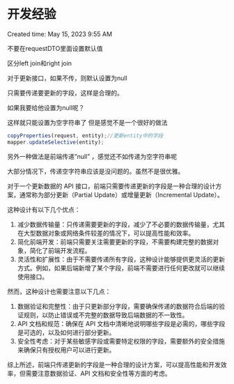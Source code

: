 # 开发经验

Created time: May 15, 2023 9:55 AM

不要在requestDTO里面设置默认值

区分left join和right join

对于更新接口，如果不传，则默认设置为null 

只需要传递要更新的字段，这样是合理的。

如果我要给他设置为null呢？

这样就只能设置为空字符串了 但是感觉不是一个很好的做法

```jsx
copyProperties(request, entity);//更新entity中的字段
mapper.updateSelective(entity);
```

另外一种做法是前端传递”null” ，感觉还不如传递为空字符串呢

大部分情况下，传递空字符串应该是没问题的。虽然不是很优雅。

对于一个更新数据的 API 接口，前端只需要传递更新的字段是一种合理的设计方案，通常称为部分更新（Partial Update）或增量更新（Incremental Update）。

这种设计有以下几个优点：

1. 减少数据传输量：只传递需要更新的字段，减少了不必要的数据传输量，尤其在大型数据对象或网络条件较差的情况下，可以提高性能和效率。
2. 简化前端开发：前端只需要关注需要更新的字段，不需要构建完整的数据对象，简化了前端开发流程。
3. 灵活性和扩展性：由于不需要传递所有字段，这种设计能够提供更灵活的更新方式。例如，如果后端新增了某个字段，前端不需要进行任何更改就可以继续使用接口。

然而，这种设计也需要注意以下几点：

1. 数据验证和完整性：由于只更新部分字段，需要确保传递的数据符合后端的验证规则，以防止错误或不完整的数据导致后端数据的不一致性。
2. API 文档和规范：确保在 API 文档中清晰地说明哪些字段是必需的，哪些字段是可选的，以及如何进行部分更新。
3. 安全性考虑：对于某些敏感字段或需要特定权限的字段，需要额外的安全措施来确保只有授权用户可以进行更新。

综上所述，前端只传递更新的字段是一种合理的设计方案，可以提高性能和开发效率，但需要注意数据验证、API 文档和安全性等方面的考虑。